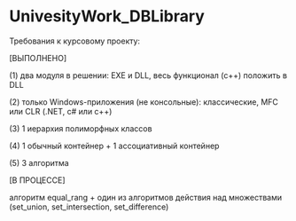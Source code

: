 # UnivesityWork_DBLibrary

Требования к курсовому проекту:

[ВЫПОЛНЕНО]

(1) два модуля в решении: EXE и DLL,  весь функционал (с++) положить в DLL 

(2) только Windows-приложения (не консольные): классические, MFC или CLR (.NET, с# или с++)  

(3) 1 иерархия полиморфных классов

(4) 1 обычный контейнер + 1 ассоциативный контейнер

(5) 3 алгоритма  

[В ПРОЦЕССЕ]

алгоритм equal_rang + один из алгоритмов действия над множествами (set_union, set_intersection, set_difference)
